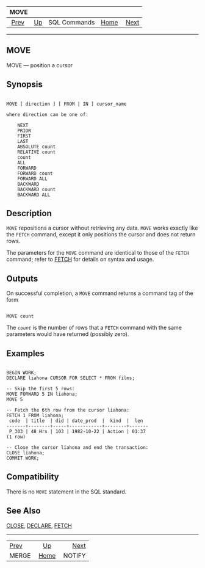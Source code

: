 <!--?xml version="1.0" encoding="UTF-8" standalone="no"?-->

|               MOVE              |                                        |              |                                                       |                                   |
| :-----------------------------: | :------------------------------------- | :----------: | ----------------------------------------------------: | --------------------------------: |
| [Prev](sql-merge.html "MERGE")  | [Up](sql-commands.html "SQL Commands") | SQL Commands | [Home](index.html "PostgreSQL 17devel Documentation") |  [Next](sql-notify.html "NOTIFY") |

***

[]()[]()

## MOVE

MOVE — position a cursor

## Synopsis

```

MOVE [ direction ] [ FROM | IN ] cursor_name

where direction can be one of:

    NEXT
    PRIOR
    FIRST
    LAST
    ABSOLUTE count
    RELATIVE count
    count
    ALL
    FORWARD
    FORWARD count
    FORWARD ALL
    BACKWARD
    BACKWARD count
    BACKWARD ALL
```

## Description

`MOVE` repositions a cursor without retrieving any data. `MOVE` works exactly like the `FETCH` command, except it only positions the cursor and does not return rows.

The parameters for the `MOVE` command are identical to those of the `FETCH` command; refer to [FETCH](sql-fetch.html "FETCH") for details on syntax and usage.

## Outputs

On successful completion, a `MOVE` command returns a command tag of the form

```

MOVE count
```

The *`count`* is the number of rows that a `FETCH` command with the same parameters would have returned (possibly zero).

## Examples

```

BEGIN WORK;
DECLARE liahona CURSOR FOR SELECT * FROM films;

-- Skip the first 5 rows:
MOVE FORWARD 5 IN liahona;
MOVE 5

-- Fetch the 6th row from the cursor liahona:
FETCH 1 FROM liahona;
 code  | title  | did | date_prod  |  kind  |  len
-------+--------+-----+------------+--------+-------
 P_303 | 48 Hrs | 103 | 1982-10-22 | Action | 01:37
(1 row)

-- Close the cursor liahona and end the transaction:
CLOSE liahona;
COMMIT WORK;
```

## Compatibility

There is no `MOVE` statement in the SQL standard.

## See Also

[CLOSE](sql-close.html "CLOSE"), [DECLARE](sql-declare.html "DECLARE"), [FETCH](sql-fetch.html "FETCH")

***

|                                 |                                                       |                                   |
| :------------------------------ | :---------------------------------------------------: | --------------------------------: |
| [Prev](sql-merge.html "MERGE")  |         [Up](sql-commands.html "SQL Commands")        |  [Next](sql-notify.html "NOTIFY") |
| MERGE                           | [Home](index.html "PostgreSQL 17devel Documentation") |                            NOTIFY |
